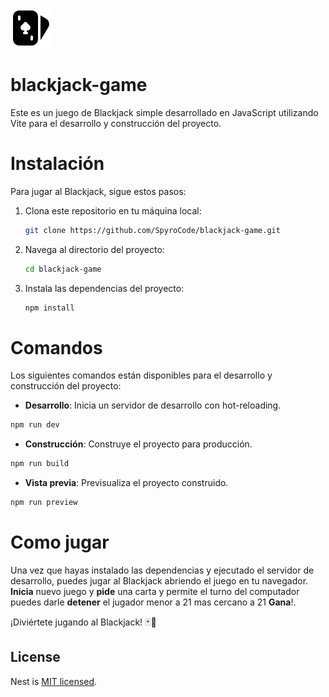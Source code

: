 

![BlackJack Game](./public/black-jack-card-icon.svg)


# blackjack-game
Este es un juego de Blackjack simple desarrollado en JavaScript utilizando Vite para el desarrollo y construcción del proyecto.

# Instalación
Para jugar al Blackjack, sigue estos pasos:

1. Clona este repositorio en tu máquina local:
   ```sh
   git clone https://github.com/SpyroCode/blackjack-game.git
2. Navega al directorio del proyecto:
   ```sh
   cd blackjack-game

3. Instala las dependencias del proyecto:
   ```sh
   npm install

# Comandos
Los siguientes comandos están disponibles para el desarrollo y construcción del proyecto:

* **Desarrollo**: Inicia un servidor de desarrollo con hot-reloading.
```sh
npm run dev
```
* **Construcción**: Construye el proyecto para producción.
```sh
npm run build
```
* **Vista previa**: Previsualiza el proyecto construido.
```sh
npm run preview
```

# Como jugar

Una vez que hayas instalado las dependencias y ejecutado el servidor de desarrollo, puedes jugar al Blackjack abriendo el juego en tu navegador. **Inicia** nuevo juego y **pide** una carta y permite el turno del computador puedes darle **detener** el jugador menor a 21 mas cercano a 21 **Gana**!.

¡Diviértete jugando al Blackjack! 🃏🎉

## License

Nest is [MIT licensed](LICENSE).




